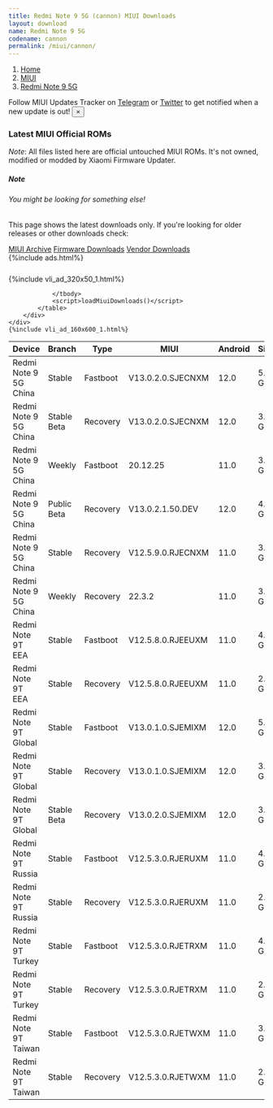 ```yaml
---
title: Redmi Note 9 5G (cannon) MIUI Downloads
layout: download
name: Redmi Note 9 5G
codename: cannon
permalink: /miui/cannon/
---
```

<nav aria-label="breadcrumb">
    <ol class="breadcrumb">
        <li class="breadcrumb-item"><a href="/">Home</a></li>
        <li class="breadcrumb-item"><a href="/miui/">MIUI</a></li>
        <li class="breadcrumb-item active" aria-current="page"><a href="/miui/cannon/">Redmi Note 9 5G</a></li>
    </ol>
</nav>
<div class="alert alert-primary alert-dismissible fade show" role="alert">
    Follow MIUI Updates Tracker on <a href="https://t.me/MIUIUpdatesTracker" class="alert-link">Telegram</a>
     or <a href="https://twitter.com/MiFwUpdater" class="alert-link">Twitter</a> to get notified when a new update is out!
    <button type="button" class="close" data-dismiss="alert" aria-label="Close">
        <span aria-hidden="true">&times;</span>
    </button>
</div>

### Latest MIUI Official ROMs
*Note*: All files listed here are official untouched MIUI ROMs. It's not owned, modified or modded by Xiaomi Firmware Updater.
<div class="card">
  <div class="card-body">
    <h5 class="card-title">Note</h5>
    <h6 class="card-subtitle mb-2 text-muted">You might be looking for something else!</h6>
    <p class="card-text">This page shows the latest downloads only.
     If you're looking for older releases or other downloads check:</p>
    <a href="/archive/miui/cannon/" class="card-link">MIUI Archive</a>
    <a href="/firmware/cannon/" class="card-link">Firmware Downloads</a>
    <a href="/vendor/cannon/" class="card-link">Vendor Downloads</a>
  </div>
</div>
{%include ads.html%}
<div class="row justify-content-center">
    <div class="col-10">
        <div class="table-responsive-md" style="margin-top: 25px;">
            {%include vli_ad_320x50_1.html%}
            <table id="miui" class="display dt-responsive nowrap compact table table-striped table-hover table-sm">
                <thead class="thead-dark">
                    <tr>
                        <th data-ref="device">Device</th>
                        <th data-ref="branch">Branch</th>
                        <th data-ref="type">Type</th>
                        <th data-ref="miui">MIUI</th>
                        <th data-ref="android">Android</th>
                        <th data-ref="size">Size</th>
                        <th data-ref="size">Date</th>
                        <th data-ref="link">Link</th>
                    </tr>
                </thead>
                <tbody>
                <tr><td>Redmi Note 9 5G China</td><td>Stable</td><td>Fastboot</td><td>V13.0.2.0.SJECNXM</td><td>12.0</td><td>5.3 GB</td><td>2022-06-02</td><td><a href="/miui/cannon/stable/V13.0.2.0.SJECNXM/">Download</a></td></tr>
<tr><td>Redmi Note 9 5G China</td><td>Stable Beta</td><td>Recovery</td><td>V13.0.2.0.SJECNXM</td><td>12.0</td><td>3.4 GB</td><td>2022-06-09</td><td><a href="/miui/cannon/stable beta/V13.0.2.0.SJECNXM/">Download</a></td></tr>
<tr><td>Redmi Note 9 5G China</td><td>Weekly</td><td>Fastboot</td><td>20.12.25</td><td>11.0</td><td>3.8 GB</td><td>2020-12-25</td><td><a href="/miui/cannon/weekly/20.12.25/">Download</a></td></tr>
<tr><td>Redmi Note 9 5G China</td><td>Public Beta</td><td>Recovery</td><td>V13.0.2.1.50.DEV</td><td>12.0</td><td>4.3 GB</td><td>2022-07-22</td><td><a href="/miui/cannon/public beta/V13.0.2.1.50.DEV/">Download</a></td></tr>
<tr><td>Redmi Note 9 5G China</td><td>Stable</td><td>Recovery</td><td>V12.5.9.0.RJECNXM</td><td>11.0</td><td>3.3 GB</td><td>2022-01-06</td><td><a href="/miui/cannon/stable/V12.5.9.0.RJECNXM/">Download</a></td></tr>
<tr><td>Redmi Note 9 5G China</td><td>Weekly</td><td>Recovery</td><td>22.3.2</td><td>11.0</td><td>3.9 GB</td><td>2022-03-03</td><td><a href="/miui/cannon/weekly/22.3.2/">Download</a></td></tr>
<tr><td>Redmi Note 9T EEA</td><td>Stable</td><td>Fastboot</td><td>V12.5.8.0.RJEEUXM</td><td>11.0</td><td>4.9 GB</td><td>2022-03-23</td><td><a href="/miui/cannong/stable/V12.5.8.0.RJEEUXM/">Download</a></td></tr>
<tr><td>Redmi Note 9T EEA</td><td>Stable</td><td>Recovery</td><td>V12.5.8.0.RJEEUXM</td><td>11.0</td><td>2.6 GB</td><td>2022-04-01</td><td><a href="/miui/cannong/stable/V12.5.8.0.RJEEUXM/">Download</a></td></tr>
<tr><td>Redmi Note 9T Global</td><td>Stable</td><td>Fastboot</td><td>V13.0.1.0.SJEMIXM</td><td>12.0</td><td>5.4 GB</td><td>2022-06-20</td><td><a href="/miui/cannong/stable/V13.0.1.0.SJEMIXM/">Download</a></td></tr>
<tr><td>Redmi Note 9T Global</td><td>Stable</td><td>Recovery</td><td>V13.0.1.0.SJEMIXM</td><td>12.0</td><td>3.2 GB</td><td>2022-06-26</td><td><a href="/miui/cannong/stable/V13.0.1.0.SJEMIXM/">Download</a></td></tr>
<tr><td>Redmi Note 9T Global</td><td>Stable Beta</td><td>Recovery</td><td>V13.0.2.0.SJEMIXM</td><td>12.0</td><td>3.2 GB</td><td>2022-07-21</td><td><a href="/miui/cannong/stable beta/V13.0.2.0.SJEMIXM/">Download</a></td></tr>
<tr><td>Redmi Note 9T Russia</td><td>Stable</td><td>Fastboot</td><td>V12.5.3.0.RJERUXM</td><td>11.0</td><td>4.4 GB</td><td>2022-02-23</td><td><a href="/miui/cannong/stable/V12.5.3.0.RJERUXM/">Download</a></td></tr>
<tr><td>Redmi Note 9T Russia</td><td>Stable</td><td>Recovery</td><td>V12.5.3.0.RJERUXM</td><td>11.0</td><td>2.6 GB</td><td>2022-03-08</td><td><a href="/miui/cannong/stable/V12.5.3.0.RJERUXM/">Download</a></td></tr>
<tr><td>Redmi Note 9T Turkey</td><td>Stable</td><td>Fastboot</td><td>V12.5.3.0.RJETRXM</td><td>11.0</td><td>4.2 GB</td><td>2022-03-07</td><td><a href="/miui/cannong/stable/V12.5.3.0.RJETRXM/">Download</a></td></tr>
<tr><td>Redmi Note 9T Turkey</td><td>Stable</td><td>Recovery</td><td>V12.5.3.0.RJETRXM</td><td>11.0</td><td>2.6 GB</td><td>2022-03-14</td><td><a href="/miui/cannong/stable/V12.5.3.0.RJETRXM/">Download</a></td></tr>
<tr><td>Redmi Note 9T Taiwan</td><td>Stable</td><td>Fastboot</td><td>V12.5.3.0.RJETWXM</td><td>11.0</td><td>3.7 GB</td><td>2022-03-07</td><td><a href="/miui/cannong/stable/V12.5.3.0.RJETWXM/">Download</a></td></tr>
<tr><td>Redmi Note 9T Taiwan</td><td>Stable</td><td>Recovery</td><td>V12.5.3.0.RJETWXM</td><td>11.0</td><td>2.5 GB</td><td>2022-03-14</td><td><a href="/miui/cannong/stable/V12.5.3.0.RJETWXM/">Download</a></td></tr>

                </tbody>
                <script>loadMiuiDownloads()</script>
            </table>
        </div>
    </div>
    {%include vli_ad_160x600_1.html%}
</div>
